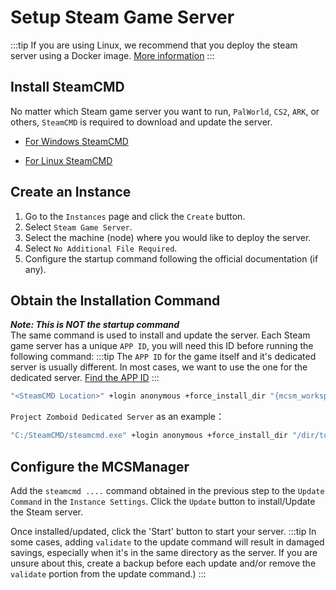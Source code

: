 # Setup Steam Game Server

:::tip
If you are using Linux, we recommend that you deploy the steam server using a Docker image. [More information](/setup_docker_image.md)
:::

## Install SteamCMD

No matter which Steam game server you want to run, `PalWorld`, `CS2`, `ARK`, or others, `SteamCMD` is required to download and update the server.

- [For Windows SteamCMD](https://developer.valvesoftware.com/wiki/SteamCMD#Windows)

- [For Linux SteamCMD](https://developer.valvesoftware.com/wiki/SteamCMD#Linux)

## Create an Instance

1. Go to the `Instances` page and click the `Create` button.
2. Select `Steam Game Server`.
3. Select the machine (node) where you would like to deploy the server.
4. Select `No Additional File Required`.
5. Configure the startup command following the official documentation (if any).

## Obtain the Installation Command

***Note: This is NOT the startup command***\
The same command is used to install and update the server. Each Steam game server has a unique `APP ID`, you will need this ID before running the following command:
:::tip
The `APP ID` for the game itself and it's dedicated server is usually different. In most cases, we want to use the one for the dedicated server. [Find the APP ID](https://steamdb.info/)
:::

```bash
"<SteamCMD Location>" +login anonymous +force_install_dir "{mcsm_workspace}" "+app_update <APP ID> validate" +quit
```

`Project Zomboid Dedicated Server` as an example：

```bash
"C:/SteamCMD/steamcmd.exe" +login anonymous +force_install_dir "/dir/to/your/game/" "+app_update 380870 validate" +quit
```

## Configure the MCSManager

Add the `steamcmd ....` command obtained in the previous step to the `Update Command` in the `Instance Settings`. Click the `Update` button to install/Update the Steam server.

Once installed/updated, click the 'Start' button to start your server.
:::tip
In some cases, adding `validate` to the update command will result in damaged savings, especially when it's in the same directory as the server. If you are unsure about this, create a backup before each update and/or remove the `validate` portion from the update command.)
:::
